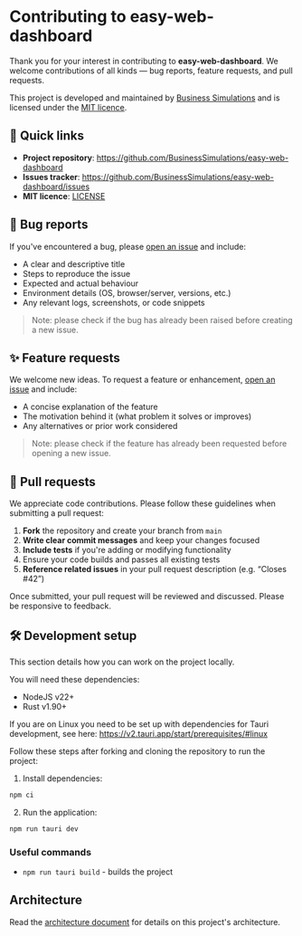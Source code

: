 # Contributing to easy-web-dashboard

Thank you for your interest in contributing to **easy-web-dashboard**.
We welcome contributions of all kinds — bug reports, feature requests, and pull requests.

This project is developed and maintained by [Business Simulations](https://www.businesssimulations.com) and is licensed
under the [MIT licence](LICENSE.md).

## 📌 Quick links

- **Project repository**: https://github.com/BusinessSimulations/easy-web-dashboard
- **Issues tracker**: https://github.com/BusinessSimulations/easy-web-dashboard/issues
- **MIT licence**: [LICENSE](LICENSE.md)

## 🐛 Bug reports

If you've encountered a bug, please [open an issue](https://github.com/BusinessSimulations/easy-web-dashboard/issues/new?template=bug_report.yml) and include:

- A clear and descriptive title
- Steps to reproduce the issue
- Expected and actual behaviour
- Environment details (OS, browser/server, versions, etc.)
- Any relevant logs, screenshots, or code snippets

> Note: please check if the bug has already been raised before creating a new issue.

## ✨ Feature requests

We welcome new ideas. To request a feature or enhancement, [open an issue](https://github.com/BusinessSimulations/easy-web-dashboard/issues/new?template=feature_request.yml) and include:

- A concise explanation of the feature
- The motivation behind it (what problem it solves or improves)
- Any alternatives or prior work considered

> Note: please check if the feature has already been requested before opening a new issue.

## 🔧 Pull requests

We appreciate code contributions. Please follow these guidelines when submitting a pull request:

1. **Fork** the repository and create your branch from `main`
2. **Write clear commit messages** and keep your changes focused
3. **Include tests** if you're adding or modifying functionality
4. Ensure your code builds and passes all existing tests
5. **Reference related issues** in your pull request description (e.g. “Closes #42”)

Once submitted, your pull request will be reviewed and discussed. Please be responsive to feedback.

## 🛠 Development setup

This section details how you can work on the project locally.

You will need these dependencies:

- NodeJS v22+
- Rust v1.90+

If you are on Linux you need to be set up with dependencies for Tauri development, see here:
<https://v2.tauri.app/start/prerequisites/#linux>

Follow these steps after forking and cloning the repository to run the project:

1. Install dependencies:

```bash
npm ci
```

2. Run the application:

```bash
npm run tauri dev
```

### Useful commands

- `npm run tauri build` - builds the project

## Architecture

Read the [architecture document](./ARCHITECTURE.md) for details on this project's architecture.
